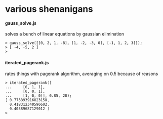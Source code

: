 various shenanigans
===================

#### gauss_solve.js

solves a bunch of linear equations by gaussian elimination

    > gauss_solve([[0, 2, 1, -8], [1, -2, -3, 0], [-1, 1, 2, 3]]);
    > [ -4, -5, 2 ]
    >
    
    
#### iterated_pagerank.js

rates things with pagerank algorithm, averaging on 0.5 because of reasons

    > iterated_pagerank([
    ...     [0, 1, 1],
    ...     [0, 0, 1],
    ...     [1, 0, 0]], 0.85, 20);
    [ 0.773893916823158,
      0.418312340596602,
      0.40389687129012 ]
    >
